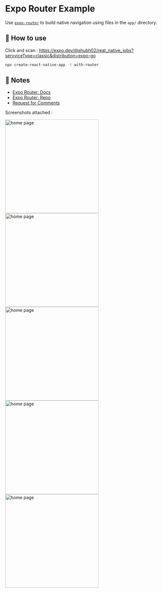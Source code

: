 # Expo Router Example

Use [`expo-router`](https://expo.github.io/router) to build native navigation using files in the `app/` directory.

## 🚀 How to use

Click and scan  : https://expo.dev/@shubh02/reat_native_jobs?servviceType=classic&distribution=expo-go

```sh
npx create-react-native-app -t with-router
```

## 📝 Notes

- [Expo Router: Docs](https://expo.github.io/router)
- [Expo Router: Repo](https://github.com/expo/router)
- [Request for Comments](https://github.com/expo/router/discussions/1)

Screenshots attached :
<div>
  <img src="https://user-images.githubusercontent.com/112515178/228561133-100e0137-9d23-4b21-9891-d769dbbf2aba.jpeg" alt="home page" width="300"/>
  <img src="https://user-images.githubusercontent.com/112515178/228561157-de88d4ee-a33b-4978-927b-293634b2591c.jpeg" alt="home page" width="300"/>
  <img src="https://user-images.githubusercontent.com/112515178/228561170-40cab56e-ecd0-4de4-bd18-d482edb577db.jpeg" alt="home page" width="300"/>
  <img src="https://user-images.githubusercontent.com/112515178/228561178-fb3c7ea4-33b5-4f19-9ec0-56dd4d6f12aa.jpeg" alt="home page" width="300"/>
  <img src="https://user-images.githubusercontent.com/112515178/228561187-f876fa02-0c2c-4da0-b1ea-5ea70c488454.jpeg" alt="home page" width="300"/>
</div>

